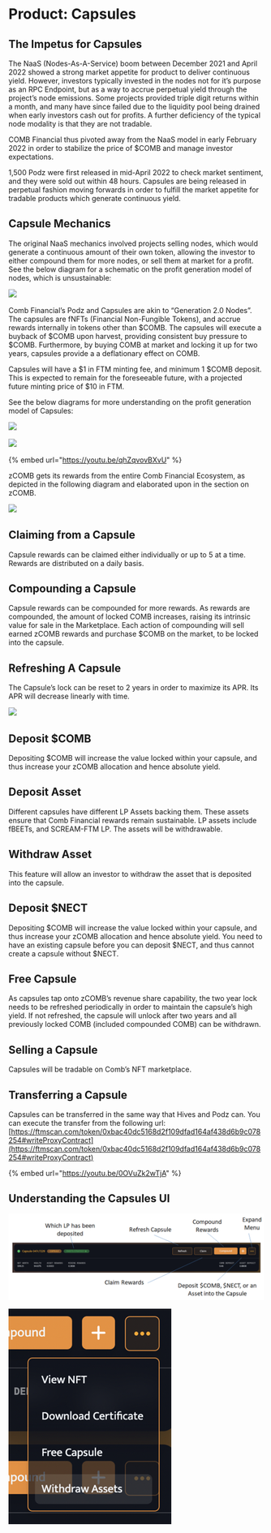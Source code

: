 # Product: Capsules

## The Impetus for Capsules

The NaaS (Nodes-As-A-Service) boom between December 2021 and April 2022 showed a strong market appetite for product to deliver continuous yield. However, investors typically invested in the nodes not for it’s purpose as an RPC Endpoint, but as a way to accrue perpetual yield through the project’s node emissions. Some projects provided triple digit returns within a month, and many have since failed due to the liquidity pool being drained when early investors cash out for profits. A further deficiency of the typical node modality is that they are not tradable.

COMB Financial thus pivoted away from the NaaS model in early February 2022 in order to stabilize the price of $COMB and manage investor expectations.

1,500 Podz were first released in mid-April 2022 to check market sentiment, and they were sold out within 48 hours. Capsules are being released in perpetual fashion moving forwards in order to fulfill the market appetite for tradable products which generate continuous yield.

## Capsule Mechanics

The original NaaS mechanics involved projects selling nodes, which would generate a continuous amount of their own token, allowing the investor to either compound them for more nodes, or sell them at market for a profit. See the below diagram for a schematic on the profit generation model of nodes, which is unsustainable:

![](<../../.gitbook/assets/image (31).png>)

Comb Financial’s Podz and Capsules are akin to “Generation 2.0 Nodes”. The capsules are fNFTs (Financial Non-Fungible Tokens), and accrue rewards internally in tokens other than $COMB. The capsules will execute a buyback of $COMB upon harvest, providing consistent buy pressure to $COMB. Furthermore, by buying COMB at market and locking it up for two years, capsules provide a a deflationary effect on COMB.

Capsules will have a $1 in FTM minting fee, and minimum 1 $COMB deposit. This is expected to remain for the foreseeable future, with a projected future minting price of $10 in FTM.

See the below diagrams for more understanding on the profit generation model of Capsules:

![](<../../.gitbook/assets/Untitled (11).png>)

![](../../.gitbook/assets/Capsules\_Infographic\_with\_x10.png)

{% embed url="https://youtu.be/qhZqvovBXvU" %}

zCOMB gets its rewards from the entire Comb Financial Ecosystem, as depicted in the following diagram and elaborated upon in the section on zCOMB.

![](<../../.gitbook/assets/Untitled (8).png>)

## Claiming from a Capsule

Capsule rewards can be claimed either individually or up to 5 at a time. Rewards are distributed on a daily basis.

## Compounding a Capsule

Capsule rewards can be compounded for more rewards. As rewards are compounded, the amount of locked COMB increases, raising its intrinsic value for sale in the Marketplace. Each action of compounding will sell earned zCOMB rewards and purchase $COMB on the market, to be locked into the capsule.

## Refreshing A Capsule

The Capsule’s lock can be reset to 2 years in order to maximize its APR. Its APR will decrease linearly with time.

![](../../.gitbook/assets/Untitled.png)

## Deposit $COMB

Depositing $COMB will increase the value locked within your capsule, and thus increase your zCOMB allocation and hence absolute yield.

## Deposit Asset

Different capsules have different LP Assets backing them. These assets ensure that Comb Financial rewards remain sustainable. LP assets include fBEETs, and SCREAM-FTM LP. The assets will be withdrawable.

## Withdraw Asset

This feature will allow an investor to withdraw the asset that is deposited into the capsule.

## Deposit $NECT

Depositing $COMB will increase the value locked within your capsule, and thus increase your zCOMB allocation and hence absolute yield. You need to have an existing capsule before you can deposit $NECT, and thus cannot create a capsule without $NECT.

## Free Capsule

As capsules tap onto zCOMB’s revenue share capability, the two year lock needs to be refreshed periodically in order to maintain the capsule’s high yield. If not refreshed, the capsule will unlock after two years and all previously locked COMB (included compounded COMB) can be withdrawn.

## Selling a Capsule

Capsules will be tradable on Comb’s NFT marketplace.

## Transferring a Capsule

Capsules can be transferred in the same way that Hives and Podz can. You can execute the transfer from the following url: [https://ftmscan.com/token/0xbac40dc5168d2f109dfad164af438d6b9c078254#writeProxyContract](https://ftmscan.com/token/0xbac40dc5168d2f109dfad164af438d6b9c078254#writeProxyContract)

{% embed url="https://youtu.be/0OVuZk2wTjA" %}

## Understanding the Capsules UI

![](<../../.gitbook/assets/image (19).png>)

![](<../../.gitbook/assets/image (1).png>)
